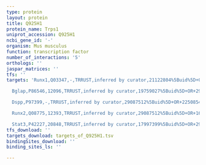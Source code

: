 ```yaml
---
type: protein
layout: protein
title: Q925H1
protein_name: Trps1
uniprot_accession: Q925H1
ncbi_gene_id: '-'
organism: Mus musculus
function: transcription factor
number_of_interactions: '5'
orthologs: ''
jaspar_matrices: ''
tfs: ''
targets: 'Runx1,Q03347,-,TRRUST,inferred by curator,21122804%5Buid%5D+OR+29087512%5Buid%5D,Yes

  Bglap,P86546,12096,TRRUST,inferred by curator,19759027%5Buid%5D+OR+29087512%5Buid%5D,Yes

  Dspp,P97399,-,TRRUST,inferred by curator,29087512%5Buid%5D+OR+22508542%5Buid%5D,Yes

  Runx2,Q08775,12393,TRRUST,inferred by curator,29087512%5Buid%5D+OR+16140555%5Buid%5D,Yes

  Stat3,P42227,20848,TRRUST,inferred by curator,17997399%5Buid%5D+OR+29087512%5Buid%5D,Yes'
tfs_download: ''
targets_download: targets_of_Q925H1.tsv
bindingSites_download: ''
binding_sites_ls: ''

---
```


